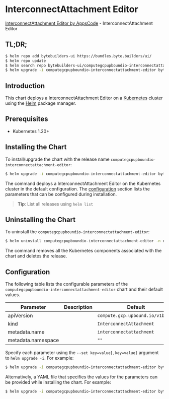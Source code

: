 # InterconnectAttachment Editor

[InterconnectAttachment Editor by AppsCode](https://byte.builders) - InterconnectAttachment Editor

## TL;DR;

```bash
$ helm repo add bytebuilders-ui https://bundles.byte.builders/ui/
$ helm repo update
$ helm search repo bytebuilders-ui/computegcpupboundio-interconnectattachment-editor --version=v0.4.18
$ helm upgrade -i computegcpupboundio-interconnectattachment-editor bytebuilders-ui/computegcpupboundio-interconnectattachment-editor -n default --create-namespace --version=v0.4.18
```

## Introduction

This chart deploys a InterconnectAttachment Editor on a [Kubernetes](http://kubernetes.io) cluster using the [Helm](https://helm.sh) package manager.

## Prerequisites

- Kubernetes 1.20+

## Installing the Chart

To install/upgrade the chart with the release name `computegcpupboundio-interconnectattachment-editor`:

```bash
$ helm upgrade -i computegcpupboundio-interconnectattachment-editor bytebuilders-ui/computegcpupboundio-interconnectattachment-editor -n default --create-namespace --version=v0.4.18
```

The command deploys a InterconnectAttachment Editor on the Kubernetes cluster in the default configuration. The [configuration](#configuration) section lists the parameters that can be configured during installation.

> **Tip**: List all releases using `helm list`

## Uninstalling the Chart

To uninstall the `computegcpupboundio-interconnectattachment-editor`:

```bash
$ helm uninstall computegcpupboundio-interconnectattachment-editor -n default
```

The command removes all the Kubernetes components associated with the chart and deletes the release.

## Configuration

The following table lists the configurable parameters of the `computegcpupboundio-interconnectattachment-editor` chart and their default values.

|     Parameter      | Description |                   Default                   |
|--------------------|-------------|---------------------------------------------|
| apiVersion         |             | <code>compute.gcp.upbound.io/v1beta1</code> |
| kind               |             | <code>InterconnectAttachment</code>         |
| metadata.name      |             | <code>interconnectattachment</code>         |
| metadata.namespace |             | <code>""</code>                             |


Specify each parameter using the `--set key=value[,key=value]` argument to `helm upgrade -i`. For example:

```bash
$ helm upgrade -i computegcpupboundio-interconnectattachment-editor bytebuilders-ui/computegcpupboundio-interconnectattachment-editor -n default --create-namespace --version=v0.4.18 --set apiVersion=compute.gcp.upbound.io/v1beta1
```

Alternatively, a YAML file that specifies the values for the parameters can be provided while
installing the chart. For example:

```bash
$ helm upgrade -i computegcpupboundio-interconnectattachment-editor bytebuilders-ui/computegcpupboundio-interconnectattachment-editor -n default --create-namespace --version=v0.4.18 --values values.yaml
```

